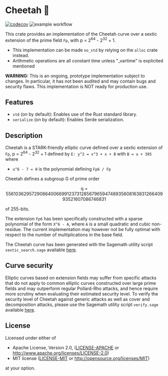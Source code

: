 # Cheetah 🐆

[![codecov](https://codecov.io/gh/toposware/cheetah/branch/main/graph/badge.svg?token=0NWRGPBE8Q)](https://codecov.io/gh/toposware/cheetah)
![example workflow](https://github.com/toposware/cheetah/actions/workflows/ci.yml/badge.svg)

This crate provides an implementation of the Cheetah curve over a sextic extension of the prime field `Fp`,
with p = 2<sup>64</sup> - 2<sup>32</sup> + 1.

* This implementation can be made `no_std` by relying on the `alloc` crate instead.
* Arithmetic operations are all constant time unless "_vartime" is explicited mentioned

**WARNING:** This is an ongoing, prototype implementation subject to changes. In particular, it has not been audited and may contain bugs and security flaws. This implementation is NOT ready for production use.

## Features

* `std` (on by default): Enables use of the Rust standard library.
* `serialize` (on by default): Enables Serde serialization.

## Description

Cheetah is a STARK-friendly elliptic curve defined over a sextic extension of `Fp`, p = 2<sup>64</sup> - 2<sup>32</sup> + 1 defined by
`E: y^2 = x^3 + x + B` with
`B = u + 395`
where

* `u^6 - 7 = 0` is the polynomial defining `Fp6 / Fp`

Cheetah defines a subgroup G of prime order
<p align="center">
q = 55610362957290864006699123731285679659474893560816383126640993521607086746831
</p>
of 255-bits.

The extension `Fp6` has been specifically constructed with a sparse polynomial of the form `X^6 - A`, where `A` is a small quadratic and cubic non-residue. The current implementation may however not be fully optimal with respect to the number of multiplications in the base field.

The Cheetah curve has been generated with the Sagemath utility script `sextic_search.sage` available [here](https://github.com/Toposware/cheetah_evidence).

## Curve security

Elliptic curves based on extension fields may suffer from specific attacks that do not apply to common elliptic curves constructed over large prime fields and may outperform regular Pollard-Rho attacks, and hence require more scrutiny when evaluating their estimated security level. To verify the security level
of Cheetah against generic attacks as well as cover and decomposition attacks, please use the Sagemath utility script `verify.sage` available
[here](https://github.com/Toposware/cheetah_evidence).

## License

Licensed under either of

* Apache License, Version 2.0, ([LICENSE-APACHE](LICENSE-APACHE) or <http://www.apache.org/licenses/LICENSE-2.0>)
* MIT license ([LICENSE-MIT](LICENSE-MIT) or <http://opensource.org/licenses/MIT>)

at your option.
